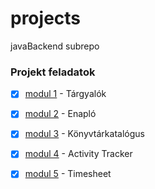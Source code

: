 # projects
javaBackend subrepo

### Projekt feladatok
- [x] [modul 1](https://github.com/egydGIT/projects/tree/master/src/main/java/meetingrooms) - Tárgyalók
- [x] [modul 2](https://github.com/egydGIT/projects/tree/master/src/main/java/schoolrecords) - Enapló
- [x] [modul 3](https://github.com/egydGIT/projects/tree/master/src/main/java/catalog) - Könyvtárkatalógus
- [x] [modul 4](https://github.com/egydGIT/projects/tree/master/src/main/java/activity) - Activity Tracker
- [x] [modul 5](https://github.com/egydGIT/projects/tree/master/src/main/java/timesheet) - Timesheet

